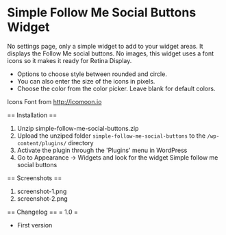 Simple Follow Me Social Buttons Widget 
=================

No settings page, only a simple widget to add to your widget areas. 
It displays the Follow Me social buttons. No images, this widget uses a font icons so it makes it ready for Retina Display.

*   Options to choose style between rounded and circle.
*   You can also enter the size of the icons in pixels.
*   Choose the color from the color picker. Leave blank for default colors.

 Icons Font from http://icomoon.io

== Installation ==
1. Unzip simple-follow-me-social-buttons.zip
2. Upload the unziped folder `simple-follow-me-social-buttons` to the `/wp-content/plugins/` directory
3. Activate the plugin through the \'Plugins\' menu in WordPress
4. Go to Appearance -> Widgets and look for the widget Simple follow me social buttons

== Screenshots ==
1. screenshot-1.png
2. screenshot-2.png

== Changelog ==
= 1.0 =
* First version